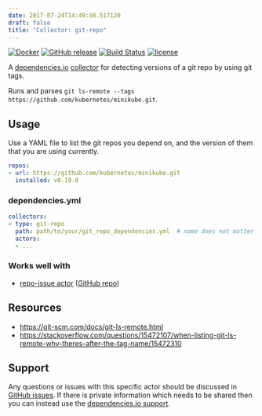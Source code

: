 ```yaml
---
date: 2017-07-24T14:49:58.517120
draft: false
title: "Collector: git-repo"
---
```


[![Docker](https://img.shields.io/badge/dockerhub-collector--git--repo-22B8EB.svg)](https://hub.docker.com/r/dependencies/collector-git-repo/)
[![GitHub release](https://img.shields.io/github/release/dependencies-io/collector-git-repo.svg)](https://github.com/dependencies-io/collector-git-repo/releases)
[![Build Status](https://travis-ci.org/dependencies-io/collector-git-repo.svg?branch=master)](https://travis-ci.org/dependencies-io/collector-git-repo)
[![license](https://img.shields.io/github/license/dependencies-io/collector-git-repo.svg)](https://github.com/dependencies-io/collector-git-repo/blob/master/LICENSE)

A [dependencies.io](https://www.dependencies.io)
[collector](https://www.dependencies.io/docs/collectors/) for detecting versions of
a git repo by using git tags.

Runs and parses `git ls-remote --tags https://github.com/kubernetes/minikube.git`.

## Usage

Use a YAML file to list the git repos you depend on, and the version of them
that you are using currently.

```yaml
repos:
- url: https://github.com/kubernetes/minikube.git
  installed: v0.19.0
```

### dependencies.yml

```yaml
collectors:
- type: git-repo
  path: path/to/your/git_repo_dependencies.yml  # name does not matter
  actors:
  - ...
```

### Works well with

- [repo-issue actor](https://www.dependencies.io/docs/actors/repo-issue/) ([GitHub repo](https://github.com/dependencies-io/actor-repo-issue/))

## Resources

- https://git-scm.com/docs/git-ls-remote.html
- https://stackoverflow.com/questions/15472107/when-listing-git-ls-remote-why-theres-after-the-tag-name/15472310

## Support

Any questions or issues with this specific actor should be discussed in [GitHub
issues](https://github.com/dependencies-io/collector-git-repo/issues). If there is
private information which needs to be shared then you can instead use the
[dependencies.io support](https://app.dependencies.io/support).
